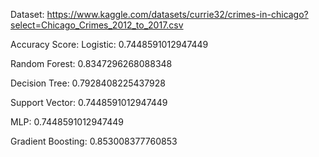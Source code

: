 Dataset: https://www.kaggle.com/datasets/currie32/crimes-in-chicago?select=Chicago_Crimes_2012_to_2017.csv

Accuracy Score: Logistic: 0.7448591012947449

Random Forest: 0.8347296268088348

Decision Tree: 0.7928408225437928

Support Vector: 0.7448591012947449

MLP: 0.7448591012947449

Gradient Boosting: 0.853008377760853
